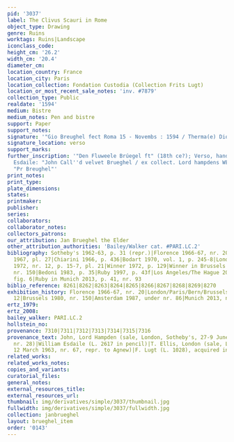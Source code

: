 ```yaml
---
pid: '3037'
label: The Clivus Scauri in Rome
object_type: Drawing
genre: Ruins
worktags: Ruins|Landscape
iconclass_code:
height_cm: '26.2'
width_cm: '20.4'
diameter_cm:
location_country: France
location_city: Paris
location_collection: Fondation Custodia (Collection Frits Lugt)
location_or_most_recent_sale_notes: 'inv. #7879'
collection_type: Public
realdate: '1594'
medium: Bistre
medium_notes: Pen and bistre
support: Paper
support_notes:
signature: '"Gio Breughel fect Roma 15 - Novembs : 1594 / Therma(e) Diocletianes"'
signature_location: verso
support_marks:
further_inscription: '"Den Fluweele Brúegel ft" (18th ce?); Verso, hand of collector
  Esdaile: "John Call''d velvet Brueghel / ex collect. Lord hampdens WE"; "3191" and
  "Pr Breughel"'
print_notes:
print_type:
plate_dimensions:
states:
printmaker:
publisher:
series:
collaborators:
collaborator_notes:
collectors_patrons:
our_attribution: Jan Brueghel the Elder
other_attribution_authorities: 'Bailey/Walker cat. #PARI.LC.2'
bibliography: Sotheby's 1962-63, p. 31 (repr.)|Florence 1966-67, nr. 20, pl. XI|Gelder
  1967, pl. 27|Chiarini 1966, p. 436|Bodart 1970, vol. 1, p. 245-8|London/Paris/Bern/Brussels
  1972, nr. 12, p. 15-7, pl. 21|Winner 1972, p. 129|Winner in Brussels 1980, p. 211,
  nr. 150|Bedoni 1983, p. 35|Ruby 1997, p. 43f|Los Angeles/The Hague 2006-07, p. 8,
  fig. 6|Ruby in Munich 2013, p. 41, nr. 93
biblio_reference: 8261|8262|8263|8264|8265|8266|8267|8268|8269|8270
exhibition_history: Florence 1966-67, nr. 20|London/Paris/Bern/Brussels 1972, nr.
  12|Brussels 1980, nr. 150|Amsterdam 1987, under nr. 86|Munich 2013, nr. 93
ertz_1979:
ertz_2008:
bailey_walker: PARI.LC.2
hollstein_no:
provenance: 7310|7311|7312|7313|7314|7315|7316
provenance_text: John, Lord Hampden (sale, London, Sotheby's, 27-9 June 1827, from
  nr. 28)|William Esdaile (L. 2617 in pencil)|T. Ellis, London (sale, London, Sotheby's
  12 March 1963, nr. 67, repr. to Agnew)|F. Lugt (L. 1028), acquired in 1963
related_works:
related_works_notes:
copies_and_variants:
curatorial_files:
general_notes:
external_resources_title:
external_resources_url:
thumbnail: img/derivatives/simple/3037/thumbnail.jpg
fullwidth: img/derivatives/simple/3037/fullwidth.jpg
collection: janbrueghel
layout: brueghel_item
order: '0143'
---
```

